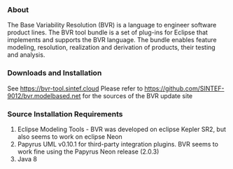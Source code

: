 ### About
The Base Variability Resolution (BVR) is a language to engineer software product lines. The BVR tool bundle is a set of plug-ins for Eclipse that implements and supports the BVR language. The bundle enables feature modeling, resolution, realization and derivation of products, their testing and analysis.

### Downloads and Installation
See https://bvr-tool.sintef.cloud
Please refer to https://github.com/SINTEF-9012/bvr.modelbased.net for the sources of the BVR update site

### Source Installation Requirements
1. Eclipse Modeling Tools - BVR was developed on eclipse Kepler SR2, but also seems to work on eclipse Neon
2. Papyrus UML v0.10.1 for third-party integration plugins.  BVR seems to work fine using the Papyrus Neon release (2.0.3)
3. Java 8
